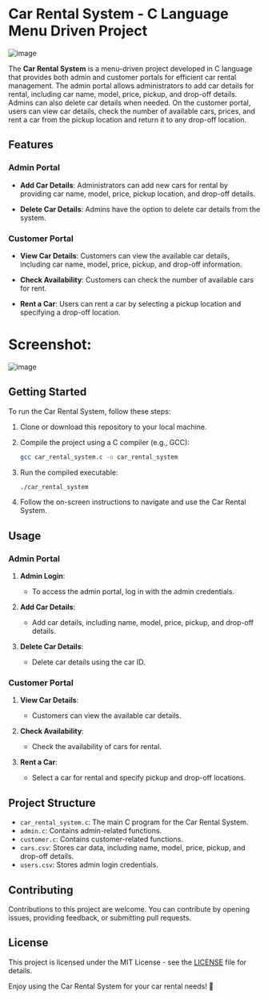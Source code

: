 # Car Rental System - C Language Menu Driven Project

![image](https://github.com/mohit-thakur09/car-rental-system/assets/82665617/87bb3853-40db-4b93-bad7-27118e39e059)

The **Car Rental System** is a menu-driven project developed in C language that provides both admin and customer portals for efficient car rental management. The admin portal allows administrators to add car details for rental, including car name, model, price, pickup, and drop-off details. Admins can also delete car details when needed. On the customer portal, users can view car details, check the number of available cars, prices, and rent a car from the pickup location and return it to any drop-off location.

## Features

### Admin Portal

- **Add Car Details**: Administrators can add new cars for rental by providing car name, model, price, pickup location, and drop-off details.

- **Delete Car Details**: Admins have the option to delete car details from the system.

### Customer Portal

- **View Car Details**: Customers can view the available car details, including car name, model, price, pickup, and drop-off information.

- **Check Availability**: Customers can check the number of available cars for rent.

- **Rent a Car**: Users can rent a car by selecting a pickup location and specifying a drop-off location.

# Screenshot:

![image](https://github.com/mohit-thakur09/car-rental-system/assets/82665617/2f61d145-516f-4a75-aadd-fa301bc65ede)


## Getting Started

To run the Car Rental System, follow these steps:

1. Clone or download this repository to your local machine.

2. Compile the project using a C compiler (e.g., GCC):

   ```bash
   gcc car_rental_system.c -o car_rental_system
   ```

3. Run the compiled executable:

   ```bash
   ./car_rental_system
   ```

4. Follow the on-screen instructions to navigate and use the Car Rental System.

## Usage

### Admin Portal

1. **Admin Login**:
   - To access the admin portal, log in with the admin credentials.

2. **Add Car Details**:
   - Add car details, including name, model, price, pickup, and drop-off details.

3. **Delete Car Details**:
   - Delete car details using the car ID.

### Customer Portal

1. **View Car Details**:
   - Customers can view the available car details.

2. **Check Availability**:
   - Check the availability of cars for rental.

3. **Rent a Car**:
   - Select a car for rental and specify pickup and drop-off locations.

## Project Structure

- `car_rental_system.c`: The main C program for the Car Rental System.
- `admin.c`: Contains admin-related functions.
- `customer.c`: Contains customer-related functions.
- `cars.csv`: Stores car data, including name, model, price, pickup, and drop-off details.
- `users.csv`: Stores admin login credentials.

## Contributing

Contributions to this project are welcome. You can contribute by opening issues, providing feedback, or submitting pull requests.

## License

This project is licensed under the MIT License - see the [LICENSE](LICENSE) file for details.

Enjoy using the Car Rental System for your car rental needs! 🚗
